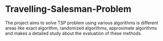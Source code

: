 # Travelling-Salesman-Problem #

The project aims to solve TSP problem using various algorithms is different areas like exact algorithm, randomized algorithms, approximate algorithms and makes a detailed study about the evaluation of these methods.
